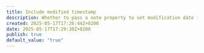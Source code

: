 ```yaml
---
title: Include modified timestamp
description: Whether to pass a note property to set modification date in Quartz. Required when `defaultDateType` in Quartz is set to "modified".
created: 2025-05-17T17:26:44Z+0200
date: 2025-05-17T17:29:30Z+0200
publish: true
default_value: "true"
---
```

